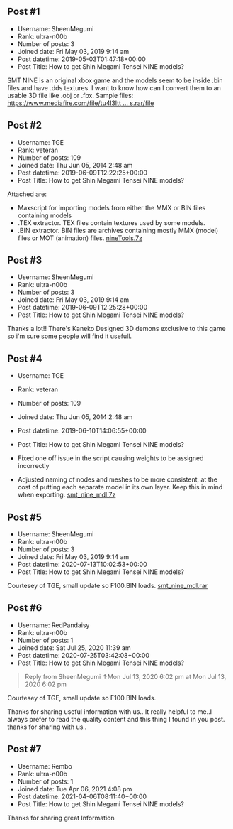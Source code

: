 ## Post #1
- Username: SheenMegumi
- Rank: ultra-n00b
- Number of posts: 3
- Joined date: Fri May 03, 2019 9:14 am
- Post datetime: 2019-05-03T01:47:18+00:00
- Post Title: How to get Shin Megami Tensei NINE models?

SMT NINE is an original xbox game and the models seem to be inside .bin files and have .dds textures. I want to know how can I convert them to an usable 3D file like .obj or .fbx. Sample files: [https://www.mediafire.com/file/tu4l3ltt ... s.rar/file](https://www.mediafire.com/file/tu4l3ltt7xa9f0i/SMTNINE_samples.rar/file)
## Post #2
- Username: TGE
- Rank: veteran
- Number of posts: 109
- Joined date: Thu Jun 05, 2014 2:48 am
- Post datetime: 2019-06-09T12:22:25+00:00
- Post Title: How to get Shin Megami Tensei NINE models?

Attached are:
- Maxscript for importing models from either the MMX or BIN files containing models
- .TEX extractor. TEX files contain textures used by some models.
- .BIN extractor. BIN files are archives containing mostly MMX (model) files or MOT (animation) files.
[nineTools.7z](https://xentaxbackup.github.io/file/16334_nineTools.7z)
## Post #3
- Username: SheenMegumi
- Rank: ultra-n00b
- Number of posts: 3
- Joined date: Fri May 03, 2019 9:14 am
- Post datetime: 2019-06-09T12:25:28+00:00
- Post Title: How to get Shin Megami Tensei NINE models?

Thanks a lot!! There's Kaneko Designed 3D demons exclusive to this game so i'm sure some people will find it usefull.
## Post #4
- Username: TGE
- Rank: veteran
- Number of posts: 109
- Joined date: Thu Jun 05, 2014 2:48 am
- Post datetime: 2019-06-10T14:06:55+00:00
- Post Title: How to get Shin Megami Tensei NINE models?

- Fixed one off issue in the script causing weights to be assigned incorrectly
- Adjusted naming of nodes and meshes to be more consistent, at the cost of putting each separate model in its own layer.
Keep this in mind when exporting.
[smt_nine_mdl.7z](https://xentaxbackup.github.io/file/16338_smt_nine_mdl.7z)
## Post #5
- Username: SheenMegumi
- Rank: ultra-n00b
- Number of posts: 3
- Joined date: Fri May 03, 2019 9:14 am
- Post datetime: 2020-07-13T10:02:53+00:00
- Post Title: How to get Shin Megami Tensei NINE models?

Courtesey of TGE, small update so F100.BIN loads.
[smt_nine_mdl.rar](https://xentaxbackup.github.io/file/18457_smt_nine_mdl.rar)
## Post #6
- Username: RedPandaisy
- Rank: ultra-n00b
- Number of posts: 1
- Joined date: Sat Jul 25, 2020 11:39 am
- Post datetime: 2020-07-25T03:42:08+00:00
- Post Title: How to get Shin Megami Tensei NINE models?

> Reply from SheenMegumi ↑Mon Jul 13, 2020 6:02 pm at Mon Jul 13, 2020 6:02 pm
>
> 
Courtesey of TGE, small update so F100.BIN loads.

Thanks for sharing useful information with us.. It really helpful to me..I always prefer to read the quality content and this thing I found in you post. thanks for sharing with us..
## Post #7
- Username: Rembo
- Rank: ultra-n00b
- Number of posts: 1
- Joined date: Tue Apr 06, 2021 4:08 pm
- Post datetime: 2021-04-06T08:11:40+00:00
- Post Title: How to get Shin Megami Tensei NINE models?

Thanks for sharing great Information
